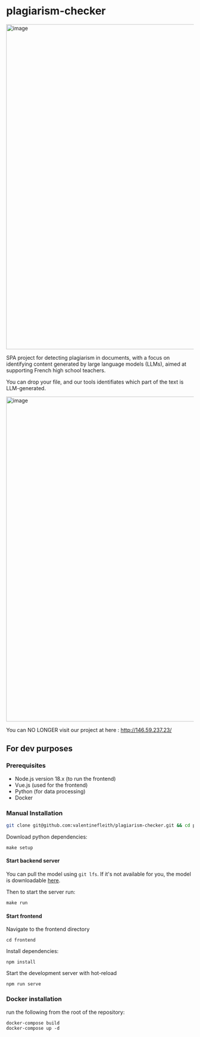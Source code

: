# plagiarism-checker
<img width="873" alt="image" src="https://github.com/user-attachments/assets/54354507-754c-4658-88a9-9178a220f6d6" />


SPA project for detecting plagiarism in documents, with a focus on identifying content generated by large language models (LLMs), aimed at supporting French high school teachers.

You can drop your file, and our tools identifiates which part of the text is LLM-generated.

<img width="873" alt="image" src="https://github.com/user-attachments/assets/c2b237da-ec1c-4d0b-8df5-d70b77481cc9" />


You can NO LONGER visit our project at here : http://146.59.237.23/

## For dev purposes

### Prerequisites
- Node.js version 18.x (to run the frontend)
- Vue.js (used for the frontend)
- Python (for data processing)
- Docker

  
### Manual Installation

```sh
git clone git@github.com:valentinefleith/plagiarism-checker.git && cd plagiarism-checker
```

Download python dependencies:
```
make setup
```


#### Start backend server

You can pull the model using `git lfs`. If it's not available for you, the model is downloadable [here](https://drive.google.com/drive/folders/1Y0Nees4Q0ghGcsctCkXw9fI_qvv0QOEn?usp=sharing).

Then to start the server run:
```
make run
```

#### Start frontend
Navigate to the frontend directory
```
cd frontend
```

Install dependencies:
```
npm install
```

Start the development server with hot-reload
```
npm run serve
```

### Docker installation

run the following from the root of the repository:

```
docker-compose build
docker-compose up -d
```
